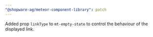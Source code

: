 ```yaml
---
"@shopware-ag/meteor-component-library": patch
---
```


Added prop `linkType` to `mt-empty-state` to control the behaviour of the displayed link.

